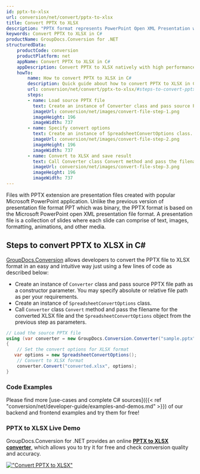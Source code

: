 ```yaml
---
id: pptx-to-xlsx
url: conversion/net/convert/pptx-to-xlsx
title: Convert PPTX to XLSX
description: "PPTX format represents PowerPoint Open XML Presentation with .pptx extension. Learn how to convert PPTX to XLSX file programmatically in C# language using GroupDocs.Conversion for .NET library."
keywords: Convert PPTX to XLSX in C#
productName: GroupDocs.Conversion for .NET
structuredData:
    productCode: conversion
    productPlatform: net
    appName: Convert PPTX to XLSX in C#
    appDescription: Convert PPTX to XLSX natively with high performance using C# language and server side GroupDocs.Conversion for .NET APIs, without the use of any software like Microsoft or Open Office.
    howTo:
        name: How to convert PPTX to XLSX in C# 
        description: Quick guide about how to convert PPTX to XLSX in C# with high performance and accuracy.
        url: conversion/net/convert/pptx-to-xlsx/#steps-to-convert-pptx-to-xlsx-in-c
        steps:
        - name: Load source PPTX file 
          text: Create an instance of Converter class and pass source PPTX file path as a constructor parameter. You may specify absolute or relative file path as per your requirements. 
          imageUrl: conversion/net/images/convert-file-step-1.png
          imageHeight: 196
          imageWidth: 737
        - name: Specify convert options 
          text: Create an instance of SpreadsheetConvertOptions class.
          imageUrl: conversion/net/images/convert-file-step-2.png
          imageHeight: 196
          imageWidth: 737
        - name: Convert to XLSX and save result 
          text: Call Converter class Convert method and pass the filename for the converted HTML file and the SpreadsheetConvertOptions object from the previous step as parameters.
          imageUrl: conversion/net/images/convert-file-step-3.png
          imageHeight: 196
          imageWidth: 737
---
```


Files with PPTX extension are presentation files created with popular Microsoft PowerPoint application. Unlike the previous version of presentation file format PPT which was binary, the PPTX format is based on the Microsoft PowerPoint open XML presentation file format. A presentation file is a collection of slides where each slide can comprise of text, images, formatting, animations, and other media.

## Steps to convert PPTX to XLSX in C#

[GroupDocs.Conversion](https://products.groupdocs.com/conversion/net) allows developers to convert the PPTX file to XLSX format in an easy and intuitive way just using a few lines of code as described below:

* Create an instance of `Converter` class and pass source PPTX file path as a constructor parameter. You may specify absolute or relative file path as per your requirements. 
* Create an instance of `SpreadsheetConvertOptions` class.
* Call `Converter` class `Convert` method and pass the filename for the converted XLSX file and the `SpreadsheetConvertOptions` object from the previous step as parameters.

```csharp
// Load the source PPTX file
using (var converter = new GroupDocs.Conversion.Converter("sample.pptx"))
{
    // Set the convert options for XLSX format
   var options = new SpreadsheetConvertOptions();
    // Convert to XLSX format
    converter.Convert("converted.xlsx", options);
}
```

### Code Examples

Please find more [use-cases and complete C# sources]({{< ref "conversion/net/developer-guide/examples-and-demos.md" >}}) of our backend and frontend examples and try them for free!

### PPTX to XLSX Live Demo

GroupDocs.Conversion for .NET provides an online [**PPTX to XLSX converter**](https://products.groupdocs.app/conversion/pptx-to-xlsx), which allows you to try it for free and check conversion quality and accuracy.

[!["Convert PPTX to XLSX"](conversion/net/images/convert-to-xlsx/convert-pptx-to-xlsx.png)](https://products.groupdocs.app/conversion/pptx-to-xlsx)